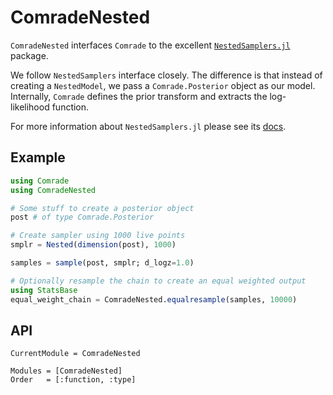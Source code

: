 # ComradeNested

`ComradeNested` interfaces `Comrade` to the excellent [`NestedSamplers.jl`](https://github.com/TuringLang/NestedSamplers.jl) package.

We follow `NestedSamplers` interface closely. The 
difference is that instead of creating a `NestedModel`, we 
 pass a `Comrade.Posterior` object as our model.
Internally, `Comrade` defines the prior transform and extracts the log-likelihood function.

For more information about `NestedSamplers.jl` please see its [docs](https://github.com/TuringLang/NestedSamplers.jl).

## Example

```julia
using Comrade
using ComradeNested

# Some stuff to create a posterior object
post # of type Comrade.Posterior

# Create sampler using 1000 live points
smplr = Nested(dimension(post), 1000)

samples = sample(post, smplr; d_logz=1.0)

# Optionally resample the chain to create an equal weighted output
using StatsBase
equal_weight_chain = ComradeNested.equalresample(samples, 10000)
```

## API

```@meta
CurrentModule = ComradeNested
```

```@autodocs
Modules = [ComradeNested]
Order   = [:function, :type]
```

